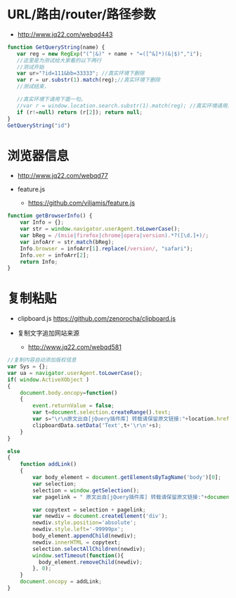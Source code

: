 # URL/路由/router/路径参数

- <http://www.jq22.com/webqd443>

```javascript
function GetQueryString(name) {
   var reg = new RegExp("(^|&)" + name + "=([^&]*)(&|$)","i");
   //这里是为测试给大家看的以下两行
   //测试开始
   var ur="?id=111&bb=33333"; //真实环境下删除
   var r = ur.substr(1).match(reg);//真实环境下删除
   //测试结束，

   //真实环境下请用下面一句。
   //var r = window.location.search.substr(1).match(reg); //真实环境请用这句
   if (r!=null) return (r[2]); return null;
}
GetQueryString("id")
```

# 浏览器信息

- <http://www.jq22.com/webqd77>
- feature.js

  - <https://github.com/viljamis/feature.js>

```javascript
function getBrowserInfo() {
    var Info = {};
    var str = window.navigator.userAgent.toLowerCase();
    var bReg = /(msie|firefox|chrome|opera|version).*?([\d.]+)/;
    var infoArr = str.match(bReg);
    Info.browser = infoArr[1].replace(/version/, "safari");
    Info.ver = infoArr[2];
    return Info;
}
```

# 复制粘贴

- clipboard.js <https://github.com/zenorocha/clipboard.js>

- 复制文字追加网站来源

  - <http://www.jq22.com/webqd581>

```javascript
//复制内容自动添加版权信息
var Sys = {};
var ua = navigator.userAgent.toLowerCase();
if( window.ActiveXObject )
{
    document.body.oncopy=function()
    {
        event.returnValue = false;
        var t=document.selection.createRange().text;
        var s="\r\n原文出自[jQuery插件库] 转载请保留原文链接:"+location.href;
        clipboardData.setData('Text',t+'\r\n'+s);
    }
}

else
{
    function addLink()
    {
        var body_element = document.getElementsByTagName('body')[0];
        var selection;
        selection = window.getSelection();
        var pagelink = " 原文出自[jQuery插件库] 转载请保留原文链接:"+document.location.href;

        var copytext = selection + pagelink;
        var newdiv = document.createElement('div');
        newdiv.style.position='absolute';
        newdiv.style.left='-99999px';
        body_element.appendChild(newdiv);
        newdiv.innerHTML = copytext;
        selection.selectAllChildren(newdiv);
        window.setTimeout(function(){
          body_element.removeChild(newdiv);
        }, 0);
    }
    document.oncopy = addLink;
}
```
